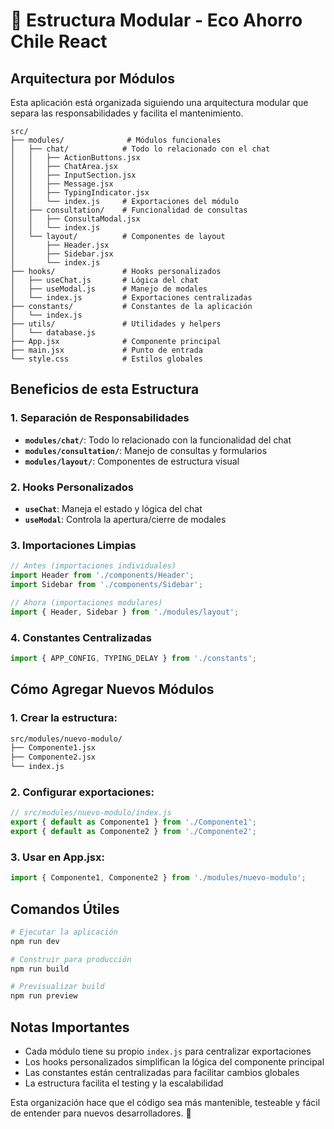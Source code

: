 # 📁 Estructura Modular - Eco Ahorro Chile React

## Arquitectura por Módulos

Esta aplicación está organizada siguiendo una arquitectura modular que separa las responsabilidades y facilita el mantenimiento.

```
src/
├── modules/              # Módulos funcionales
│   ├── chat/            # Todo lo relacionado con el chat
│   │   ├── ActionButtons.jsx
│   │   ├── ChatArea.jsx  
│   │   ├── InputSection.jsx
│   │   ├── Message.jsx
│   │   ├── TypingIndicator.jsx
│   │   └── index.js     # Exportaciones del módulo
│   ├── consultation/    # Funcionalidad de consultas
│   │   ├── ConsultaModal.jsx
│   │   └── index.js
│   └── layout/          # Componentes de layout
│       ├── Header.jsx
│       ├── Sidebar.jsx
│       └── index.js
├── hooks/               # Hooks personalizados
│   ├── useChat.js       # Lógica del chat
│   ├── useModal.js      # Manejo de modales
│   └── index.js         # Exportaciones centralizadas
├── constants/           # Constantes de la aplicación
│   └── index.js
├── utils/               # Utilidades y helpers
│   └── database.js
├── App.jsx              # Componente principal
├── main.jsx             # Punto de entrada
└── style.css            # Estilos globales
```

## Beneficios de esta Estructura

### **1. Separación de Responsabilidades**
- **`modules/chat/`**: Todo lo relacionado con la funcionalidad del chat
- **`modules/consultation/`**: Manejo de consultas y formularios
- **`modules/layout/`**: Componentes de estructura visual

### **2. Hooks Personalizados**
- **`useChat`**: Maneja el estado y lógica del chat
- **`useModal`**: Controla la apertura/cierre de modales

### **3. Importaciones Limpias**
```javascript
// Antes (importaciones individuales)
import Header from './components/Header';
import Sidebar from './components/Sidebar';

// Ahora (importaciones modulares)
import { Header, Sidebar } from './modules/layout';
```

### **4. Constantes Centralizadas**
```javascript
import { APP_CONFIG, TYPING_DELAY } from './constants';
```

## Cómo Agregar Nuevos Módulos

### **1. Crear la estructura:**
```bash
src/modules/nuevo-modulo/
├── Componente1.jsx
├── Componente2.jsx
└── index.js
```

### **2. Configurar exportaciones:**
```javascript
// src/modules/nuevo-modulo/index.js
export { default as Componente1 } from './Componente1';
export { default as Componente2 } from './Componente2';
```

### **3. Usar en App.jsx:**
```javascript
import { Componente1, Componente2 } from './modules/nuevo-modulo';
```

## Comandos Útiles

```bash
# Ejecutar la aplicación
npm run dev

# Construir para producción
npm run build

# Previsualizar build
npm run preview
```

## Notas Importantes

- Cada módulo tiene su propio `index.js` para centralizar exportaciones
- Los hooks personalizados simplifican la lógica del componente principal
- Las constantes están centralizadas para facilitar cambios globales
- La estructura facilita el testing y la escalabilidad

Esta organización hace que el código sea más mantenible, testeable y fácil de entender para nuevos desarrolladores. 🎉